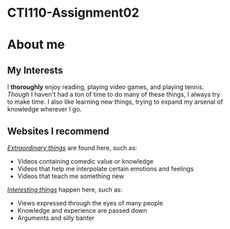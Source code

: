 # CTI110-Assignment02
# About me
## My Interests
I **thoroughly** enjoy reading, playing video games, and playing tennis. _Though_ I haven't had a ton of time to do many of these things, I always try to make time. I also like learning new things, trying to expand my arsenal of knowledge wherever I go.
## Websites I recommend
[_Extraordinary things_](https://www.youtube.com) are found here, such as:
* Videos containing comedic value or knowledge
* Videos that help me interpolate certain emotions and feelings
* Videos that teach me something new  

[_Interesting things_](https://www.reddit.com) happen here, such as:
* Views expressed through the eyes of many people
* Knowledge and experience are passed down
* Arguments and silly banter
